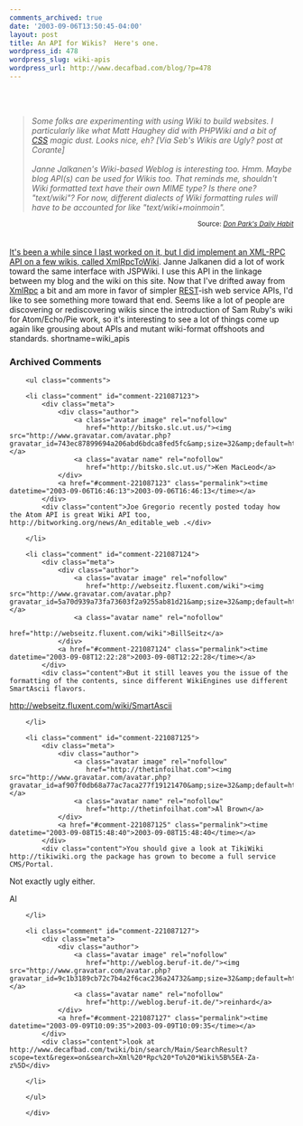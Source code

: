 ```yaml
---
comments_archived: true
date: '2003-09-06T13:50:45-04:00'
layout: post
title: An API for Wikis?  Here's one.
wordpress_id: 478
wordpress_slug: wiki-apis
wordpress_url: http://www.decafbad.com/blog/?p=478
---
```

<br /><br />
<blockquote><i>Some folks are experimenting with using Wiki to build websites.  I particularly like what Matt Haughey did with PHPWiki and a bit of <a href="http://www.decafbad.com/twiki/bin/view/Main/CSS">CSS</a> magic dust.  Looks nice, eh?  [Via Seb's Wikis are Ugly? post at Corante]
<br /><br />
Janne Jalkanen's Wiki-based Weblog is interesting too.  Hmm.  Maybe blog API(s) can be used for Wikis too.  That reminds me, shouldn't Wiki formatted text have their own MIME type?  Is there one?  "text/wiki"?  For now, different dialects of Wiki formatting rules will have to be accounted for like "text/wiki+moinmoin".</i></blockquote><div class="credit" align="right"><small>Source: <cite><a href="http://www.docuverse.com/blog/donpark/2003/09/05.html#a859">Don Park's Daily Habit</s></cite></small></div>
<br /><br />
It's been a while since I last worked on it, but I did implement an
XML-RPC API on a few wikis, called <a href="http://www.decafbad.com/twiki/bin/view/Main/XmlRpcToWiki">XmlRpcToWiki</a>.  Janne Jalkanen
did a lot of work toward the same interface with JSPWiki.  I use this API
in the linkage between my blog and the wiki on this site.  Now that
I've drifted away from <a href="http://www.decafbad.com/twiki/bin/view/Main/XmlRpc">XmlRpc</a> a bit and am more in favor of simpler
<a href="http://www.decafbad.com/twiki/bin/view/Main/REST">REST</a>-ish web service APIs, I'd like to see something more toward that
end.  Seems like a lot of people are discovering or rediscovering
wikis since the introduction of Sam Ruby's wiki for Atom/Echo/Pie
work, so it's interesting to see a lot of things come up again like
grousing about APIs and mutant wiki-format offshoots and standards.
<!--more-->
shortname=wiki_apis

<div id="comments" class="comments archived-comments">
            <h3>Archived Comments</h3>
            
        <ul class="comments">
            
        <li class="comment" id="comment-221087123">
            <div class="meta">
                <div class="author">
                    <a class="avatar image" rel="nofollow" 
                       href="http://bitsko.slc.ut.us/"><img src="http://www.gravatar.com/avatar.php?gravatar_id=743ec87899694a206abd6bdca8fed5fc&amp;size=32&amp;default=http://mediacdn.disqus.com/1320279820/images/noavatar32.png"/></a>
                    <a class="avatar name" rel="nofollow" 
                       href="http://bitsko.slc.ut.us/">Ken MacLeod</a>
                </div>
                <a href="#comment-221087123" class="permalink"><time datetime="2003-09-06T16:46:13">2003-09-06T16:46:13</time></a>
            </div>
            <div class="content">Joe Gregorio recently posted today how the Atom API is great Wiki API too, http://bitworking.org/news/An_editable_web .</div>
            
        </li>
    
        <li class="comment" id="comment-221087124">
            <div class="meta">
                <div class="author">
                    <a class="avatar image" rel="nofollow" 
                       href="http://webseitz.fluxent.com/wiki"><img src="http://www.gravatar.com/avatar.php?gravatar_id=5a70d939a73fa73603f2a9255ab81d21&amp;size=32&amp;default=http://mediacdn.disqus.com/1320279820/images/noavatar32.png"/></a>
                    <a class="avatar name" rel="nofollow" 
                       href="http://webseitz.fluxent.com/wiki">BillSeitz</a>
                </div>
                <a href="#comment-221087124" class="permalink"><time datetime="2003-09-08T12:22:28">2003-09-08T12:22:28</time></a>
            </div>
            <div class="content">But it still leaves you the issue of the formatting of the contents, since different WikiEngines use different SmartAscii flavors.

http://webseitz.fluxent.com/wiki/SmartAscii</div>
            
        </li>
    
        <li class="comment" id="comment-221087125">
            <div class="meta">
                <div class="author">
                    <a class="avatar image" rel="nofollow" 
                       href="http://thetinfoilhat.com"><img src="http://www.gravatar.com/avatar.php?gravatar_id=af907f0db68a77ac7aca277f19121470&amp;size=32&amp;default=http://mediacdn.disqus.com/1320279820/images/noavatar32.png"/></a>
                    <a class="avatar name" rel="nofollow" 
                       href="http://thetinfoilhat.com">Al Brown</a>
                </div>
                <a href="#comment-221087125" class="permalink"><time datetime="2003-09-08T15:48:40">2003-09-08T15:48:40</time></a>
            </div>
            <div class="content">You should give a look at TikiWiki http://tikiwiki.org the package has grown to become a full service CMS/Portal.

Not exactly ugly either.

Al</div>
            
        </li>
    
        <li class="comment" id="comment-221087127">
            <div class="meta">
                <div class="author">
                    <a class="avatar image" rel="nofollow" 
                       href="http://weblog.beruf-it.de/"><img src="http://www.gravatar.com/avatar.php?gravatar_id=9c1b3189cb72c7b4a2f6cac236a24732&amp;size=32&amp;default=http://mediacdn.disqus.com/1320279820/images/noavatar32.png"/></a>
                    <a class="avatar name" rel="nofollow" 
                       href="http://weblog.beruf-it.de/">reinhard</a>
                </div>
                <a href="#comment-221087127" class="permalink"><time datetime="2003-09-09T10:09:35">2003-09-09T10:09:35</time></a>
            </div>
            <div class="content">look at http://www.decafbad.com/twiki/bin/search/Main/SearchResult?scope=text&regex=on&search=Xml%20*Rpc%20*To%20*Wiki%5B%5EA-Za-z%5D</div>
            
        </li>
    
        </ul>
    
        </div>
    